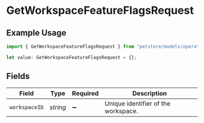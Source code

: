 # GetWorkspaceFeatureFlagsRequest

## Example Usage

```typescript
import { GetWorkspaceFeatureFlagsRequest } from "petstore/models/operations";

let value: GetWorkspaceFeatureFlagsRequest = {};
```

## Fields

| Field                               | Type                                | Required                            | Description                         |
| ----------------------------------- | ----------------------------------- | ----------------------------------- | ----------------------------------- |
| `workspaceID`                       | *string*                            | :heavy_minus_sign:                  | Unique identifier of the workspace. |